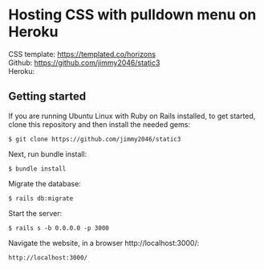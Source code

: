 # Hosting CSS with pulldown menu on Heroku
CSS template: https://templated.co/horizons
<br/>Github: https://github.com/jimmy2046/static3
<br/>Heroku: 
    
## Getting started
If you are running Ubuntu Linux with Ruby on Rails installed, 
to get started, clone this repository and then install the needed gems:
```
$ git clone https://github.com/jimmy2046/static3
```

Next, run bundle install:
```
$ bundle install
```

Migrate the database:
```
$ rails db:migrate
```

Start the server:
```
$ rails s -b 0.0.0.0 -p 3000
```

Navigate the website, in a browser http://localhost:3000/:
```
http://localhost:3000/
```